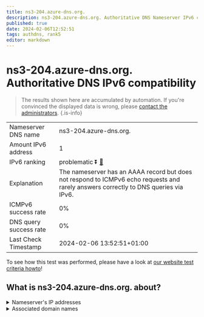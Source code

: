 ```yaml
---
title: ns3-204.azure-dns.org.
description: ns3-204.azure-dns.org. Authoritative DNS Nameserver IPv6 compatibility
published: true
date: 2024-02-06T12:52:51
tags: authdns, rank5
editor: markdown
---
```


# ns3-204.azure-dns.org. Authoritative DNS IPv6 compatibility

> The results shown here are accumulated by automation. If you're convinced the displayed data is wrong, please [contact the administrators](/howto/chat). 
{.is-info}




|   |   |
| - | - |
| Nameserver DNS name | ns3-204.azure-dns.org.
| Amount IPv6 address | 1
| IPv6 ranking | problematic :arrow_double_down: [🔗](/howto/ranking) |
| Explanation | The nameserver has an AAAA record but does not respond to ICMPv6 echo requests and rarely answers correctly to DNS queries via IPv6. |
| ICMPv6 success rate | 0%|
| DNS query success rate | 0% |
| Last Check Timestamp | 2024-02-06 13:52:51+01:00 |

To see how this test was performed, please have a look at [our website test criteria howto](/howto/testcriteria/authdns)!


## What is ns3-204.azure-dns.org. about?




<details>
<summary>Nameserver's IP addresses</summary>

2a01:111:4000:700::cc

</details>



<details>
<summary>Associated domain names</summary>

www.msn.com

</details>
